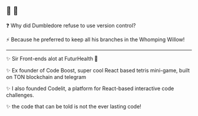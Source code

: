 ## 🐾 🐾

❓ Why did Dumbledore refuse to use version control?

⚡️ Because he preferred to keep all his branches in the Whomping Willow!

--- 

✨ Sir Front-ends alot at FuturHealth 🚀

✨ Ex founder of Code Boost, super cool React based tetris mini-game, built on TON blockchain and telegram

✨ I also founded Codelit, a platform for React-based interactive code challenges.

✨ the code that can be told is not the ever lasting code!

